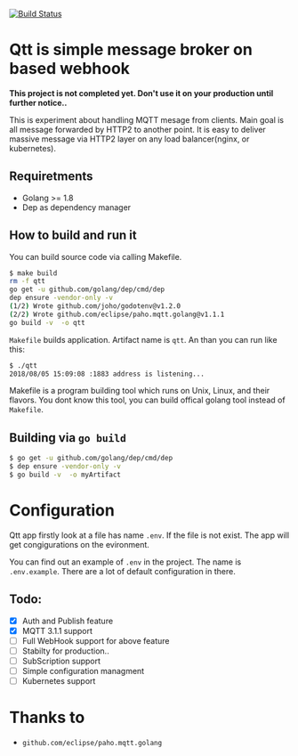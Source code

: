 [![Build Status](https://travis-ci.com/muratsplat/qtt.svg?branch=master)](https://travis-ci.com/muratsplat/qtt)
# Qtt is simple message broker on based webhook

**This project is not completed yet. Don't use it on your production until further notice..**

This is experiment about handling MQTT mesage from clients. Main goal is all message forwarded by HTTP2 to another point. It is easy to deliver massive message via HTTP2 layer on any load balancer(nginx, or kubernetes).

## Requiretments
- Golang >= 1.8
- Dep as dependency manager

## How to build and run it

You can build source code via calling Makefile.
```sh
$ make build
rm -f qtt
go get -u github.com/golang/dep/cmd/dep
dep ensure -vendor-only -v
(1/2) Wrote github.com/joho/godotenv@v1.2.0
(2/2) Wrote github.com/eclipse/paho.mqtt.golang@v1.1.1
go build -v  -o qtt
```
`Makefile` builds application. Artifact name is `qtt`. An than you can run like this:
```sh
$ ./qtt
2018/08/05 15:09:08 :1883 address is listening...
```

Makefile is a program building tool which runs on Unix, Linux, and their flavors. You dont know this tool, you can build offical golang tool instead of `Makefile`.
## Building via `go build`
```sh
$ go get -u github.com/golang/dep/cmd/dep
$ dep ensure -vendor-only -v
$ go build -v  -o myArtifact
```

# Configuration
Qtt app firstly look at a file has name `.env`. If the file is not exist. The app will get congigurations on the evironment. 

You can find out an example of `.env` in the project. The name is `.env.example`. There are a lot of default configuration in there.


## Todo:
- [X] Auth and Publish feature
- [X] MQTT 3.1.1 support
- [ ] Full WebHook support for above feature
- [ ] Stabilty for production..
- [ ] SubScription support
- [ ] Simple configuration managment
- [ ] Kubernetes support

# Thanks to
- `github.com/eclipse/paho.mqtt.golang`